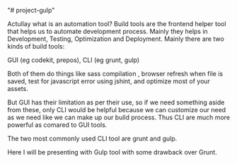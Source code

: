 "# project-gulp" 

Actullay what is an automation tool?
Build tools are the frontend helper tool that helps us to automate development process.
Mainly they helps in Development, Testing, Optimization and Deployment.
Mainly there are two kinds of build tools:

GUI (eg codekit, prepos),
CLI (eg grunt, gulp)

Both of them do things like sass compilation , browser refresh when file is saved, test for javascript error using jshint, and optimize most of your assets.

But GUI has their limitation as per their use, so if we need something aside from these, only CLI would be helpful because we can customize our need as we need like we can make up our build process. Thus CLI are much more powerful as comared to GUI tools.

The two most commonly used CLI tool are grunt and gulp.
  
  
Here I will be presenting with Gulp tool with some drawback over Grunt.





